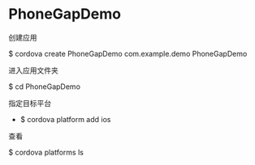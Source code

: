 # PhoneGapDemo

创建应用

$ cordova create PhoneGapDemo com.example.demo PhoneGapDemo

进入应用文件夹

$ cd PhoneGapDemo

指定目标平台

*  $ cordova platform add ios

查看

$ cordova platforms ls
